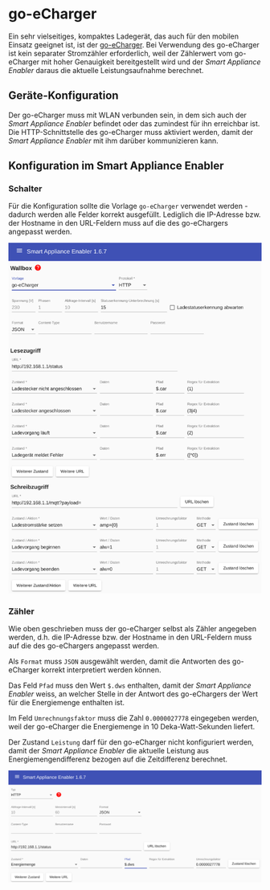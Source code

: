 # go-eCharger

Ein sehr vielseitiges, kompaktes Ladegerät, das auch für den mobilen Einsatz geeignet ist, ist der [go-eCharger](https://go-e.co/go-echarger-home/).
Bei Verwendung des go-eCharger ist kein separater Stromzähler erforderlich, weil der Zählerwert vom go-eCharger mit hoher Genauigkeit bereitgestellt wird und der *Smart Appliance Enabler* daraus die aktuelle Leistungsaufnahme berechnet.

## Geräte-Konfiguration

Der go-eCharger muss mit WLAN verbunden sein, in dem sich auch der *Smart Appliance Enabler* befindet oder das zumindest für ihn erreichbar ist.
Die HTTP-Schnittstelle des go-eCharger muss aktiviert werden, damit der *Smart Appliance Enabler* mit ihm darüber kommunizieren kann.

## Konfiguration im Smart Appliance Enabler

### Schalter

Für die Konfiguration sollte die Vorlage `go-eCharger` verwendet werden - dadurch werden alle Felder korrekt ausgefüllt. Lediglich die IP-Adresse bzw. der Hostname in den URL-Feldern muss auf die des go-eChargers angepasst werden. 

![Konfiguration des go-eCharger als Schalter](../pics/fe/EVChargerGoeCharger.png)

### Zähler

Wie oben geschrieben muss der go-eCharger selbst als Zähler angegeben werden, d.h.
die IP-Adresse bzw. der Hostname in den URL-Feldern muss auf die des go-eChargers angepasst werden. 

Als `Format` muss `JSON` ausgewählt werden, damit die Antworten des go-eCharger korrekt interpretiert werden können.

Das Feld `Pfad` muss den Wert `$.dws` enthalten, damit der *Smart Appliance Enabler* weiss, an welcher Stelle in der Antwort des go-eChargers der Wert für die Energiemenge enthalten ist. 

Im Feld `Umrechnungsfaktor` muss die Zahl `0.0000027778` eingegeben werden, weil der go-eCharger die Energiemenge in 10 Deka-Watt-Sekunden liefert.

Der Zustand `Leistung` darf für den go-eCharger nicht konfiguriert werden, damit der *Smart Appliance Enabler* die aktuelle Leistung aus Energiemengendifferenz bezogen auf die Zeitdifferenz berechnet.

![Konfiguration des go-eCharger als Zähler](../pics/fe/EVChargerGoeChargerMeter.png)
